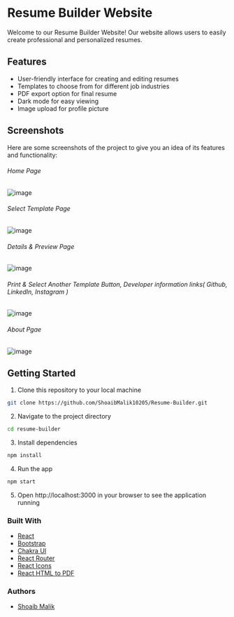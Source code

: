 # Resume Builder Website
Welcome to our Resume Builder Website! Our website allows users to easily create professional and personalized resumes.

## Features
- User-friendly interface for creating and editing resumes
- Templates to choose from for different job industries
- PDF export option for final resume
- Dark mode for easy viewing
- Image upload for profile picture

## Screenshots
Here are some screenshots of the project to give you an idea of its features and functionality:

###### Home Page
![image](https://github.com/ShoaibMalik10205/Resume-Builder/assets/162782538/cc8604cd-a933-4b8e-855d-08841863f0de)

###### Select Template Page
![image](https://github.com/ShoaibMalik10205/Resume-Builder/assets/162782538/2d0ed7f6-5ddf-4b83-b551-7033e9cd245a)

###### Details & Preview Page
![image](https://github.com/ShoaibMalik10205/Resume-Builder/assets/162782538/4f99b5fe-e64d-4fff-9939-fab265997439)

###### Print & Select Another Template Button, Developer information links( Github,  LinkedIn, Instagram )
![image](https://github.com/ShoaibMalik10205/Resume-Builder/assets/162782538/4a8241d9-1829-439b-aee2-a6a249418a78)

###### About Pgae
![image](https://github.com/ShoaibMalik10205/Resume-Builder/assets/162782538/d501fc0a-0b33-443c-87ae-4f81195c98d7)




## Getting Started
1. Clone this repository to your local machine
```bash
git clone https://github.com/ShoaibMalik10205/Resume-Builder.git
```
2. Navigate to the project directory
```bash
cd resume-builder
```
3. Install dependencies
```bash
npm install
```
4. Run the app
```bash
npm start
```
5. Open http://localhost:3000 in your browser to see the application running

### Built With
- [React](https://reactjs.org/)
- [Bootstrap](https://getbootstrap.com/)
- [Chakra UI](https://chakra-ui.com/)
- [React Router](https://reactrouter.com/)
- [React Icons](https://react-icons.github.io/react-icons/)
- [React HTML to PDF](https://www.npmjs.com/package/react-html-to-pdf)

### Authors
- [Shoaib Malik](https://www.linkedin.com/in/shoaib-malik-697531253/)
